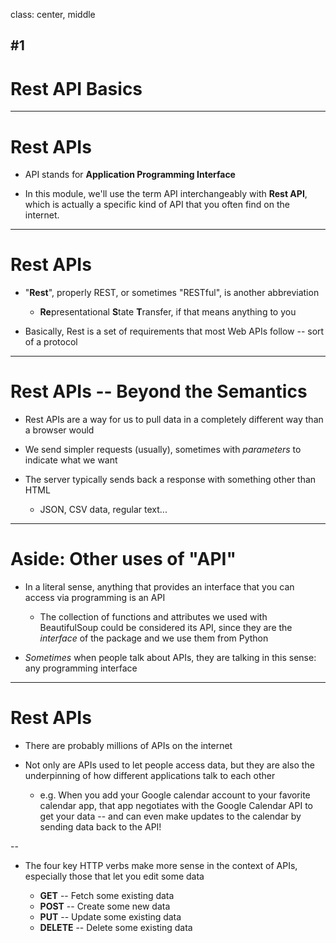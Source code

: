 class: center, middle

## #1
# Rest API Basics

---

# Rest APIs

- API stands for **Application Programming Interface**

- In this module, we'll use the term API interchangeably with **Rest API**, which is actually a specific kind of API that you often find on the internet.

---

# Rest APIs

- "**Rest**", properly REST, or sometimes "RESTful", is another abbreviation

  - **Re**presentational **S**tate **T**ransfer, if that means anything to you

- Basically, Rest is a set of requirements that most Web APIs follow -- sort of a protocol

---

# Rest APIs -- Beyond the Semantics

- Rest APIs are a way for us to pull data in a completely different way than a browser would

- We send simpler requests (usually), sometimes with *parameters* to indicate what we want

- The server typically sends back a response with something other than HTML

  - JSON, CSV data, regular text...

---

# Aside: Other uses of "API"

- In a literal sense, anything that provides an interface that you can access via programming is an API

  - The collection of functions and attributes we used with BeautifulSoup could be considered its API, since they are the *interface* of the package and we use them from Python

- *Sometimes* when people talk about APIs, they are talking in this sense: any programming interface

---

# Rest APIs

- There are probably millions of APIs on the internet

- Not only are APIs used to let people access data, but they are also the underpinning of how different applications talk to each other

  - e.g. When you add your Google calendar account to your favorite calendar app, that app negotiates with the Google Calendar API to get your data -- and can even make updates to the calendar by sending data back to the API!

--

- The four key HTTP verbs make more sense in the context of APIs, especially those that let you edit some data

  - **GET** -- Fetch some existing data
  - **POST** -- Create some new data
  - **PUT** -- Update some existing data
  - **DELETE** -- Delete some existing data
